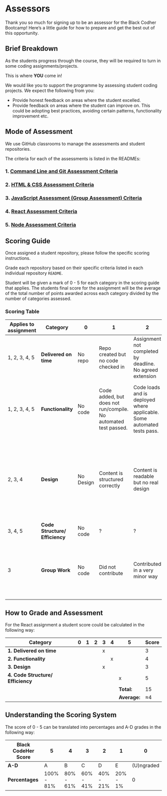 # Assessors

Thank you so much for signing up to be an assessor for the Black Codher Bootcamp! Here’s a little guide for how to prepare and get the best out of this opportunity.

## Brief Breakdown

As the students progress through the course, they will be required to turn in some coding assignments/projects.

This is where **YOU** come in!

We would like you to support the programme by assessing student coding projects. We expect the following from you:

- Provide honest feedback on areas where the student excelled.
- Provide feedback on areas where the student can improve on. This could be adopting best practices, avoiding certain patterns, functionality improvement etc.

## Mode of Assessment

We use GitHub classrooms to manage the assessments and student repositories. 

The criteria for each of the assessments is listed in the READMEs:

### 1. [Command Line and Git Assessment Criteria](https://github.com/blackcodherbootcamp-assessments/unit01-assessment-git)
### 2. [HTML & CSS Assessment Criteria](https://github.com/blackcodherbootcamp-assessments/unit02-assessment-html-css)
### 3. [JavaScript Assessment (Group Assessment) Criteria](https://github.com/blackcodherbootcamp-assessments/unit03-assessment-javascript)
### 4. [React Assessment Criteria](https://github.com/blackcodherbootcamp-assessments/unit04-assessment-react)
### 5. [Node Assessment Criteria](https://github.com/blackcodherbootcamp-assessments/unit05-assessment-node)

## Scoring Guide

Once assigned a student repository, please follow the specific scoring instructions. 

Grade each repository based on their specific criteria listed in each individual repository `README`.

Student will be given a mark of 0 - 5 for each category in the scoring guide that applies. The students final score for the assignment will be the average of the total number of points awarded across each category divided by the number of categories assessed.

### Scoring Table

|Applies to assignment | Category  | 0 | 1 | 2 | 3 | 4 | 5 |
| --| --        |-- |-- |-- |--|--|--|
| 1, 2, 3, 4, 5  | __Delivered on time__ | No repo  | Repo created but no code checked in | Assignment not completed by deadline. No agreed extension | Assignment not completed. Agreed extension | Assignment completed. Agreed extension | Assignment completed before deadline |
| 1, 2, 3, 4, 5  | __Functionality__ | No code | Code added, but does not run/compile. No automated test passed. | Code loads and is deployed where applicable. Some automated tests pass. | Deployed code has good functionality and has met most of the criteria. All automated test pass | Deployed code meets all of the required functionality. All automated test pass | Deployed code is excellent and has implemented functionality above and beyond required criteria. All automated test pass|
| 2, 3, 4  | __Design__ | No Design | Content is structured correctly | Content is readable but no real design  | Design effort has been made. Pages are responsive on both mobile and desktop. Site has sense of purpose and structure | Original artwork or design included. Design has clear purpose. Includes ways for user to interact | Original design, has complex elements. artwork supports the content. Fully responsive. [Accessibility has been considered](https://www.w3.org/WAI/standards-guidelines/wcag/glance/), e.g. font size, contrasting foreground/background, keyboard operability |
| 3, 4, 5  | __Code Structure/  Efficiency__ | No code | ?|?| ?| ?| ?|
| 3  |__Group Work__ | No code | Did not contribute| Contributed in a very minor way | Contributed to the team, committed once or referenced in a commit|Contributed well to the team, committed more than once or referenced in multiple commits | Contributed greatly to the team, often the main committer for the repo | 

## How to Grade and Assessment

For the React assignment a student score could be calculated in the following way:

| Category  | 0 | 1 | 2 | 3 | 4 | 5 | Score |
| --        |-- |-- |-- |--|--|--|--|
| __1. Delivered on time__ | | | |x|||3|
| __2. Functionality__ | | | ||x||4|
| __3. Design__ | | | |x|||3|
| __4. Code Structure/  Efficiency__ | | | |||x|5|
| | | | |||__Total:__ |15|
| | | | |||__Average:__ |≈4 |

## Understanding the Scoring System

The score of 0 - 5 can be translated into percentages and A-D grades in the following way:

| __Black CodeHer Score__ | 5 | 4 | 3 | 2 | 1 | 0 |
| --        |-- |-- |-- |--|--|--|
| __A-D__  | A | B | C | D | E | (U)ngraded |
|__Percentages__|100% - 81%|80% - 61%|60% - 41%|40% - 21%|20% - 1%|0|

